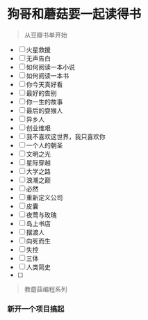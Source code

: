 # 狗哥和蘑菇要一起读得书

> 从豆瓣书单开始


- [ ] 火星救援
- [ ] 无声告白
- [ ] 如何阅读一本小说
- [ ] 如何阅读一本书
- [ ] 你今天真好看
- [ ] 最好的告别
- [ ] 你一生的故事
- [ ] 最后的耍猴人
- [ ] 异乡人
- [ ] 创业维艰
- [ ] 我不喜欢这世界，我只喜欢你
- [ ] 一个人的朝圣
- [ ] 文明之光
- [ ] 星际穿越
- [ ] 大学之路
- [ ] 浪潮之巅
- [ ] 必然
- [ ] 重新定义公司
- [ ] 皮囊
- [ ] 夜莺与玫瑰
- [ ] 岛上书店
- [ ] 摆渡人
- [ ] 向死而生
- [ ] 失控
- [ ] 三体
- [ ] 人类简史
- [ ] 

> 教蘑菇编程系列

### 新开一个项目搞起
